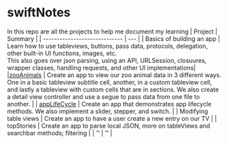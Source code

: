# swiftNotes

In this repo are all the projects to help me document my learning 
| Project | Summary |
| ----------------------------- | --- |
| Basics of building an app | Learn how to use tableviews, buttons, pass data, protocols, delegation, other built-in UI functions, images, etc.<br> This also goes over json parsing, using an API, URLSession, closuures, wrapper classes, handling requests, and other UI implementations|
|<a href="https://github.com/chakane3/swiftNotes/tree/main/Pursuit-UIKit/Unit2/zooAnimals">zooAnimals</a> | Create an app to view our zoo animal data in 3 different ways. One in a basic tableview subtitle cell, another, in a custom tableview cell, and lastly a tableview with custom cells that are in sections. We also create a detail view controller and use a segue to pass data from one file to another. |
| <a href="https://github.com/chakane3/swiftNotes/tree/main/Pursuit-UIKit/Unit2/appLifeCycle">appLifeCycle</a>  | Create an app that demonstrates app lifecycle methods. We also implement a slider, stepper, and switch. |
| Modifying table views | Create an app to have a user create a new entry on our TV |
| topStories | Create an app to parse local JSON, more on tableViews and searchbar methods; filtering | 
| ™ | ™ |
